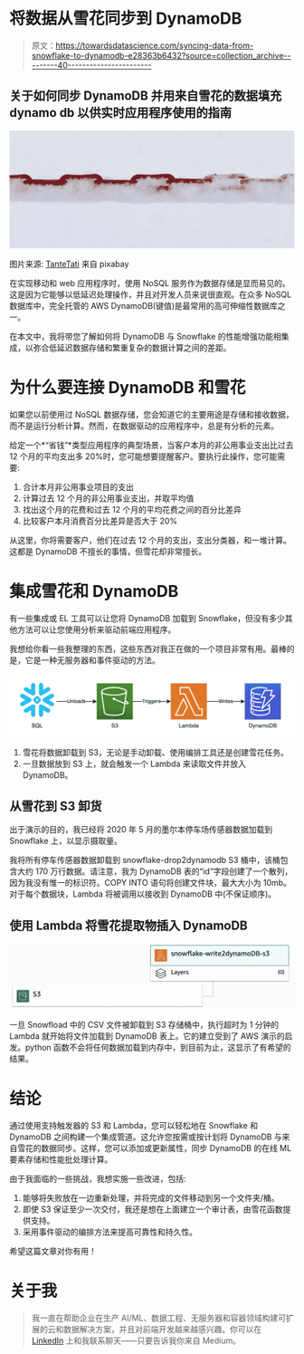 # 将数据从雪花同步到 DynamoDB

> 原文：<https://towardsdatascience.com/syncing-data-from-snowflake-to-dynamodb-e28363b6432?source=collection_archive---------40----------------------->

## 关于如何同步 DynamoDB 并用来自雪花的数据填充 dynamo db 以供实时应用程序使用的指南

![](img/05e648b92495c25cf80e12849a5ee095.png)

图片来源: [TanteTati](https://pixabay.com/users/TanteTati-77004/) 来自 pixabay

在实现移动和 web 应用程序时，使用 NoSQL 服务作为数据存储是显而易见的。这是因为它能够以低延迟处理操作，并且对开发人员来说很直观。在众多 NoSQL 数据库中，完全托管的 AWS DynamoDB(键值)是最常用的高可伸缩性数据库之一。

在本文中，我将带您了解如何将 DynamoDB 与 Snowflake 的性能增强功能相集成，以弥合低延迟数据存储和繁重复杂的数据计算之间的差距。

# 为什么要连接 DynamoDB 和雪花

如果您以前使用过 NoSQL 数据存储，您会知道它的主要用途是存储和接收数据，而不是运行分析计算。然而，在数据驱动的应用程序中，总是有分析的元素。

给定一个*“省钱”*类型应用程序的典型场景，当客户本月的非公用事业支出比过去 12 个月的平均支出多 20%时，您可能想要提醒客户。要执行此操作，您可能需要:

1.  合计本月非公用事业项目的支出
2.  计算过去 12 个月的非公用事业支出，并取平均值
3.  找出这个月的花费和过去 12 个月的平均花费之间的百分比差异
4.  比较客户本月消费百分比差异是否大于 20%

从这里，你将需要客户，他们在过去 12 个月的支出，支出分类器，和一堆计算。这都是 DynamoDB 不擅长的事情，但雪花却非常擅长。

# 集成雪花和 DynamoDB

有一些集成或 EL 工具可以让您将 DynamoDB 加载到 Snowflake，但没有多少其他方法可以让您使用分析来驱动前端应用程序。

我想给你看一些我整理的东西，这些东西对我正在做的一个项目非常有用。最棒的是，它是一种无服务器和事件驱动的方法。

![](img/87531dd1f24f568c3ee3faa1f744e3f6.png)

1.  雪花将数据卸载到 S3，无论是手动卸载、使用编排工具还是创建雪花任务。
2.  一旦数据放到 S3 上，就会触发一个 Lambda 来读取文件并放入 DynamoDB。

## 从雪花到 S3 卸货

出于演示的目的，我已经将 2020 年 5 月的墨尔本停车场传感器数据加载到 Snowflake 上，以显示摄取量。

我将所有停车传感器数据卸载到 snowflake-drop2dynamodb S3 桶中，该桶包含大约 170 万行数据。请注意，我为 DynamoDB 表的“id”字段创建了一个散列，因为我没有惟一的标识符。COPY INTO 语句将创建文件块，最大大小为 10mb。对于每个数据块，Lambda 将被调用以接收到 DynamoDB 中(不保证顺序)。

## 使用 Lambda 将雪花提取物插入 DynamoDB

![](img/c21e24440db090d0582fbc2dc3bddddc.png)

一旦 Snowfload 中的 CSV 文件被卸载到 S3 存储桶中，执行超时为 1 分钟的 Lambda 就开始将文件加载到 DynamoDB 表上。它的建立受到了 AWS 演示的启发。python 函数不会将任何数据加载到内存中，到目前为止，这显示了有希望的结果。

# 结论

通过使用支持触发器的 S3 和 Lambda，您可以轻松地在 Snowflake 和 DynamoDB 之间构建一个集成管道。这允许您按需或按计划将 DynamoDB 与来自雪花的数据同步。这样，您可以添加或更新属性，同步 DynamoDB 的在线 ML 要素存储和性能批处理计算。

由于我面临的一些挑战，我想实施一些改进，包括:

1.  能够将失败放在一边重新处理，并将完成的文件移动到另一个文件夹/桶。
2.  即使 S3 保证至少一次交付，我还是想在上面建立一个审计表，由雪花函数提供支持。
3.  采用事件驱动的编排方法来提高可靠性和持久性。

希望这篇文章对你有用！

# 关于我

> 我一直在帮助企业在生产 AI/ML、数据工程、无服务器和容器领域构建可扩展的云和数据解决方案，并且对前端开发越来越感兴趣。你可以在 [LinkedIn](https://www.linkedin.com/in/cyamma/) 上和我联系聊天——只要告诉我你来自 Medium。